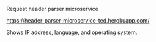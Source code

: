Request header parser microservice

https://header-parser-microservice-ted.herokuapp.com/

Shows IP address, language, and operating system.
